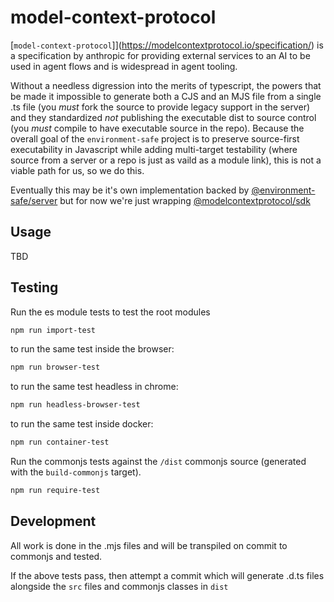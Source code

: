 model-context-protocol
======================
[`model-context-protocol`]](https://modelcontextprotocol.io/specification/) is a specification by anthropic for providing external services to an AI to be used in agent flows and is widespread in agent tooling. 

Without a needless digression into the merits of typescript, the powers that be made it impossible to generate both a CJS and an MJS file from a single .ts file (you *must* fork the source to provide legacy support in the server) and they standardized *not* publishing the executable dist to source control (you *must* compile to have executable source in the repo). Because the overall goal of the `environment-safe` project is to preserve source-first executability in Javascript while adding multi-target testability (where source from a server or a repo is just as vaild as a module link), this is not a viable path for us, so we do this.

Eventually this may be it's own implementation backed by [@environment-safe/server](https://github.com/environment-safe/server) but for now we're just wrapping [@modelcontextprotocol/sdk](https://github.com/modelcontextprotocol/typescript-sdk)

Usage
-----
TBD

Testing
-------

Run the es module tests to test the root modules
```bash
npm run import-test
```
to run the same test inside the browser:

```bash
npm run browser-test
```
to run the same test headless in chrome:
```bash
npm run headless-browser-test
```

to run the same test inside docker:
```bash
npm run container-test
```

Run the commonjs tests against the `/dist` commonjs source (generated with the `build-commonjs` target).
```bash
npm run require-test
```

Development
-----------
All work is done in the .mjs files and will be transpiled on commit to commonjs and tested.

If the above tests pass, then attempt a commit which will generate .d.ts files alongside the `src` files and commonjs classes in `dist`

